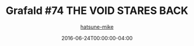 ---
title: "Grafald #74 THE VOID STARES BACK"
type: "image"
date: 2016-06-24T00:00:00-04:00
draft: false
categories:
- comics
- collaborations
tags:
- grafald
image_path: "/projects/grafald/comics/img/2016/74.png"
alt_text: ""
is_subpage: true
author: "[hatsune-mike](https://cohost.org/hatsune-mike)"
---